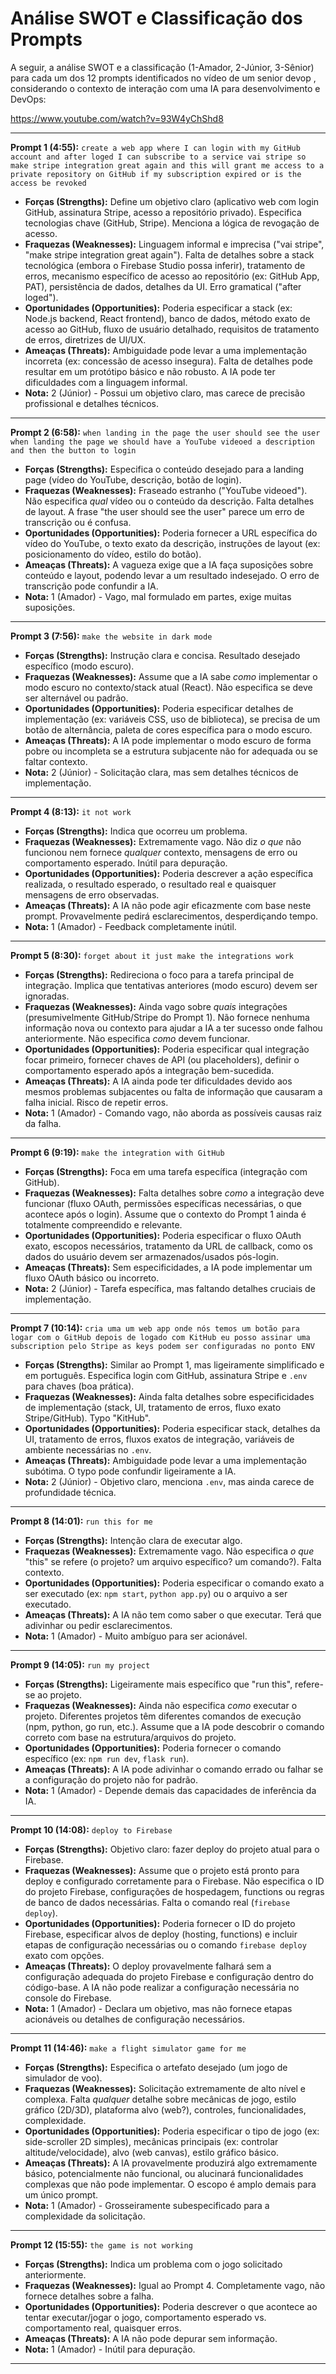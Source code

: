 # Análise SWOT e Classificação dos Prompts

A seguir, a análise SWOT e a classificação (1-Amador, 2-Júnior, 3-Sênior) para cada um dos 12 prompts identificados no vídeo de um senior devop , considerando o contexto de interação com uma IA para desenvolvimento e DevOps:

https://www.youtube.com/watch?v=93W4yChShd8

---

**Prompt 1 (4:55):** `create a web app where I can login with my GitHub account and after loged I can subscribe to a service vai stripe so make stripe integration great again and this will grant me access to a private repository on GitHub if my subscription expired or is the access be revoked`

*   **Forças (Strengths):** Define um objetivo claro (aplicativo web com login GitHub, assinatura Stripe, acesso a repositório privado). Especifica tecnologias chave (GitHub, Stripe). Menciona a lógica de revogação de acesso.
*   **Fraquezas (Weaknesses):** Linguagem informal e imprecisa ("vai stripe", "make stripe integration great again"). Falta de detalhes sobre a stack tecnológica (embora o Firebase Studio possa inferir), tratamento de erros, mecanismo específico de acesso ao repositório (ex: GitHub App, PAT), persistência de dados, detalhes da UI. Erro gramatical ("after loged").
*   **Oportunidades (Opportunities):** Poderia especificar a stack (ex: Node.js backend, React frontend), banco de dados, método exato de acesso ao GitHub, fluxo de usuário detalhado, requisitos de tratamento de erros, diretrizes de UI/UX.
*   **Ameaças (Threats):** Ambiguidade pode levar a uma implementação incorreta (ex: concessão de acesso insegura). Falta de detalhes pode resultar em um protótipo básico e não robusto. A IA pode ter dificuldades com a linguagem informal.
*   **Nota:** 2 (Júnior) - Possui um objetivo claro, mas carece de precisão profissional e detalhes técnicos.

---

**Prompt 2 (6:58):** `when landing in the page the user should see the user when landing the page we should have a YouTube videoed a description and then the button to login`

*   **Forças (Strengths):** Especifica o conteúdo desejado para a landing page (vídeo do YouTube, descrição, botão de login).
*   **Fraquezas (Weaknesses):** Fraseado estranho ("YouTube videoed"). Não especifica *qual* vídeo ou o conteúdo da descrição. Falta detalhes de layout. A frase "the user should see the user" parece um erro de transcrição ou é confusa.
*   **Oportunidades (Opportunities):** Poderia fornecer a URL específica do vídeo do YouTube, o texto exato da descrição, instruções de layout (ex: posicionamento do vídeo, estilo do botão).
*   **Ameaças (Threats):** A vagueza exige que a IA faça suposições sobre conteúdo e layout, podendo levar a um resultado indesejado. O erro de transcrição pode confundir a IA.
*   **Nota:** 1 (Amador) - Vago, mal formulado em partes, exige muitas suposições.

---

**Prompt 3 (7:56):** `make the website in dark mode`

*   **Forças (Strengths):** Instrução clara e concisa. Resultado desejado específico (modo escuro).
*   **Fraquezas (Weaknesses):** Assume que a IA sabe *como* implementar o modo escuro no contexto/stack atual (React). Não especifica se deve ser alternável ou padrão.
*   **Oportunidades (Opportunities):** Poderia especificar detalhes de implementação (ex: variáveis CSS, uso de biblioteca), se precisa de um botão de alternância, paleta de cores específica para o modo escuro.
*   **Ameaças (Threats):** A IA pode implementar o modo escuro de forma pobre ou incompleta se a estrutura subjacente não for adequada ou se faltar contexto.
*   **Nota:** 2 (Júnior) - Solicitação clara, mas sem detalhes técnicos de implementação.

---

**Prompt 4 (8:13):** `it not work`

*   **Forças (Strengths):** Indica que ocorreu um problema.
*   **Fraquezas (Weaknesses):** Extremamente vago. Não diz *o que* não funcionou nem fornece *qualquer* contexto, mensagens de erro ou comportamento esperado. Inútil para depuração.
*   **Oportunidades (Opportunities):** Poderia descrever a ação específica realizada, o resultado esperado, o resultado real e quaisquer mensagens de erro observadas.
*   **Ameaças (Threats):** A IA não pode agir eficazmente com base neste prompt. Provavelmente pedirá esclarecimentos, desperdiçando tempo.
*   **Nota:** 1 (Amador) - Feedback completamente inútil.

---

**Prompt 5 (8:30):** `forget about it just make the integrations work`

*   **Forças (Strengths):** Redireciona o foco para a tarefa principal de integração. Implica que tentativas anteriores (modo escuro) devem ser ignoradas.
*   **Fraquezas (Weaknesses):** Ainda vago sobre *quais* integrações (presumivelmente GitHub/Stripe do Prompt 1). Não fornece nenhuma informação nova ou contexto para ajudar a IA a ter sucesso onde falhou anteriormente. Não especifica *como* devem funcionar.
*   **Oportunidades (Opportunities):** Poderia especificar qual integração focar primeiro, fornecer chaves de API (ou placeholders), definir o comportamento esperado após a integração bem-sucedida.
*   **Ameaças (Threats):** A IA ainda pode ter dificuldades devido aos mesmos problemas subjacentes ou falta de informação que causaram a falha inicial. Risco de repetir erros.
*   **Nota:** 1 (Amador) - Comando vago, não aborda as possíveis causas raiz da falha.

---

**Prompt 6 (9:19):** `make the integration with GitHub`

*   **Forças (Strengths):** Foca em uma tarefa específica (integração com GitHub).
*   **Fraquezas (Weaknesses):** Falta detalhes sobre *como* a integração deve funcionar (fluxo OAuth, permissões específicas necessárias, o que acontece após o login). Assume que o contexto do Prompt 1 ainda é totalmente compreendido e relevante.
*   **Oportunidades (Opportunities):** Poderia especificar o fluxo OAuth exato, escopos necessários, tratamento da URL de callback, como os dados do usuário devem ser armazenados/usados pós-login.
*   **Ameaças (Threats):** Sem especificidades, a IA pode implementar um fluxo OAuth básico ou incorreto.
*   **Nota:** 2 (Júnior) - Tarefa específica, mas faltando detalhes cruciais de implementação.

---

**Prompt 7 (10:14):** `cria uma um web app onde nós temos um botão para logar com o GitHub depois de logado com KitHub eu posso assinar uma subscription pelo Stripe as keys podem ser configuradas no ponto ENV`

*   **Forças (Strengths):** Similar ao Prompt 1, mas ligeiramente simplificado e em português. Especifica login com GitHub, assinatura Stripe e `.env` para chaves (boa prática).
*   **Fraquezas (Weaknesses):** Ainda falta detalhes sobre especificidades de implementação (stack, UI, tratamento de erros, fluxo exato Stripe/GitHub). Typo "KitHub".
*   **Oportunidades (Opportunities):** Poderia especificar stack, detalhes da UI, tratamento de erros, fluxos exatos de integração, variáveis de ambiente necessárias no `.env`.
*   **Ameaças (Threats):** Ambiguidade pode levar a uma implementação subótima. O typo pode confundir ligeiramente a IA.
*   **Nota:** 2 (Júnior) - Objetivo claro, menciona `.env`, mas ainda carece de profundidade técnica.

---

**Prompt 8 (14:01):** `run this for me`

*   **Forças (Strengths):** Intenção clara de executar algo.
*   **Fraquezas (Weaknesses):** Extremamente vago. Não especifica *o que* "this" se refere (o projeto? um arquivo específico? um comando?). Falta contexto.
*   **Oportunidades (Opportunities):** Poderia especificar o comando exato a ser executado (ex: `npm start`, `python app.py`) ou o arquivo a ser executado.
*   **Ameaças (Threats):** A IA não tem como saber o que executar. Terá que adivinhar ou pedir esclarecimentos.
*   **Nota:** 1 (Amador) - Muito ambíguo para ser acionável.

---

**Prompt 9 (14:05):** `run my project`

*   **Forças (Strengths):** Ligeiramente mais específico que "run this", refere-se ao projeto.
*   **Fraquezas (Weaknesses):** Ainda não especifica *como* executar o projeto. Diferentes projetos têm diferentes comandos de execução (npm, python, go run, etc.). Assume que a IA pode descobrir o comando correto com base na estrutura/arquivos do projeto.
*   **Oportunidades (Opportunities):** Poderia fornecer o comando específico (ex: `npm run dev`, `flask run`).
*   **Ameaças (Threats):** A IA pode adivinhar o comando errado ou falhar se a configuração do projeto não for padrão.
*   **Nota:** 1 (Amador) - Depende demais das capacidades de inferência da IA.

---

**Prompt 10 (14:08):** `deploy to Firebase`

*   **Forças (Strengths):** Objetivo claro: fazer deploy do projeto atual para o Firebase.
*   **Fraquezas (Weaknesses):** Assume que o projeto está pronto para deploy e configurado corretamente para o Firebase. Não especifica o ID do projeto Firebase, configurações de hospedagem, functions ou regras de banco de dados necessárias. Falta o comando real (`firebase deploy`).
*   **Oportunidades (Opportunities):** Poderia fornecer o ID do projeto Firebase, especificar alvos de deploy (hosting, functions) e incluir etapas de configuração necessárias ou o comando `firebase deploy` exato com opções.
*   **Ameaças (Threats):** O deploy provavelmente falhará sem a configuração adequada do projeto Firebase e configuração dentro do código-base. A IA não pode realizar a configuração necessária no console do Firebase.
*   **Nota:** 1 (Amador) - Declara um objetivo, mas não fornece etapas acionáveis ou detalhes de configuração necessários.

---

**Prompt 11 (14:46):** `make a flight simulator game for me`

*   **Forças (Strengths):** Especifica o artefato desejado (um jogo de simulador de voo).
*   **Fraquezas (Weaknesses):** Solicitação extremamente de alto nível e complexa. Falta *qualquer* detalhe sobre mecânicas de jogo, estilo gráfico (2D/3D), plataforma alvo (web?), controles, funcionalidades, complexidade.
*   **Oportunidades (Opportunities):** Poderia especificar o tipo de jogo (ex: side-scroller 2D simples), mecânicas principais (ex: controlar altitude/velocidade), alvo (web canvas), estilo gráfico básico.
*   **Ameaças (Threats):** A IA provavelmente produzirá algo extremamente básico, potencialmente não funcional, ou alucinará funcionalidades complexas que não pode implementar. O escopo é amplo demais para um único prompt.
*   **Nota:** 1 (Amador) - Grosseiramente subespecificado para a complexidade da solicitação.

---

**Prompt 12 (15:55):** `the game is not working`

*   **Forças (Strengths):** Indica um problema com o jogo solicitado anteriormente.
*   **Fraquezas (Weaknesses):** Igual ao Prompt 4. Completamente vago, não fornece detalhes sobre a falha.
*   **Oportunidades (Opportunities):** Poderia descrever o que acontece ao tentar executar/jogar o jogo, comportamento esperado vs. comportamento real, quaisquer erros.
*   **Ameaças (Threats):** A IA não pode depurar sem informação.
*   **Nota:** 1 (Amador) - Inútil para depuração.

---

